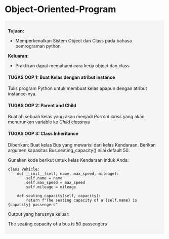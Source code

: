 # Object-Oriented-Program

<div style="background-color: whitesmoke; padding: 10px ">
    <p><strong>Tujuan:</strong></p>
    <ul>
        <li>Memperkenalkan Sistem Object dan Class pada bahasa pemrograman python</li>
    </ul>
    <p><strong>Keluaran:</strong></p>
    <ul>
        <li>Praktikan dapat memahami cara kerja object dan class</li>
    </ul>
    

#### TUGAS OOP 1: Buat Kelas dengan atribut instance

Tulis program Python untuk membuat kelas apapun dengan atribut instance-nya. 


#### TUGAS OOP 2: Parent and Child

Buatlah sebuah kelas yang akan menjadi *Parrent class* yang akan menurunkan variable ke *Child class*nya 


#### TUGAS OOP 3: Class Inheritance

Diberikan:
Buat kelas Bus yang mewarisi dari kelas Kendaraan. Berikan argumen kapasitas Bus.seating_capacity() nilai default 50.

Gunakan kode berikut untuk kelas Kendaraan induk Anda:

```python3
class Vehicle:
    def __init__(self, name, max_speed, mileage):
        self.name = name
        self.max_speed = max_speed
        self.mileage = mileage

    def seating_capacity(self, capacity):
        return f"The seating capacity of a {self.name} is {capacity} passengers"

```

Output yang harusnya keluar:

The seating capacity of a bus is 50 passengers

